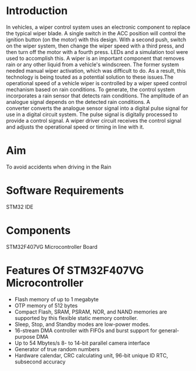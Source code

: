 # Introduction
In vehicles, a wiper control system uses an electronic component to replace the typical wiper blade. A single switch in the ACC position will control the ignition button (on the motor) with this design. With a second push, switch on the wiper system, then change the wiper speed with a third press, and then turn off the motor with a fourth press. LEDs and a simulation tool were used to accomplish this. A wiper is an important component that removes rain or any other liquid from a vehicle's windscreen. The former system needed manual wiper activation, which was difficult to do. As a result, this technology is being touted as a potential solution to these issues.The operational speed of a vehicle wiper is controlled by a wiper speed control mechanism based on rain conditions. To generate, the control system incorporates a rain sensor that detects rain conditions. The amplitude of an analogue signal depends on the detected rain conditions. A converter converts the analogue sensor signal into a digital pulse signal for use in a digital circuit system. The pulse signal is digitally processed to provide a control signal. A wiper driver circuit receives the control signal and adjusts the operational speed or timing in line with it.
# Aim
To avoid accidents when driving in the Rain
# Software Requirements
STM32 IDE
# Components
STM32F407VG Microcontroller Board
# Features Of STM32F407VG Microcontroller
* Flash memory of up to 1 megabyte
* OTP memory of 512 bytes
* Compact Flash, SRAM, PSRAM, NOR, and NAND memories are supported by this flexible static memory controller.
* Sleep, Stop, and Standby modes are low-power modes.
* 16-stream DMA controller with FIFOs and burst support for general-purpose DMA
* Up to 54 Mbytes/s 8- to 14-bit parallel camera interface
* Generator of true random numbers
* Hardware calendar, CRC calculating unit, 96-bit unique ID RTC, subsecond accuracy
